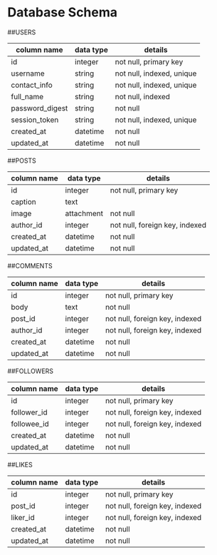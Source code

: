 # Database Schema

##USERS

column name	     |  data type   |   details
-----------------|--------------|--------------------------------
id	             |  integer	    |   not null, primary key
username	       |  string      |   not null, indexed, unique
contact_info     |  string	    |   not null, indexed, unique
full_name        |  string	    |   not null, indexed
password_digest  |  string	    |   not null
session_token	   |  string	    |   not null, indexed, unique
created_at       |  datetime    |   not null
updated_at       |  datetime    |   not null

##POSTS

column name	     |  data type   |   details
-----------------|--------------|--------------------------------
id	             |  integer	    |   not null, primary key
caption	         |  text	      |   
image            |  attachment  |   not null
author_id	       |  integer	    |   not null, foreign key, indexed
created_at       |  datetime    |   not null
updated_at       |  datetime    |   not null

##COMMENTS

column name	     |  data type   |   details
-----------------|--------------|--------------------------------
id	             |  integer	    |   not null, primary key
body             |  text        |   not null
post_id          |  integer     |   not null, foreign key, indexed
author_id        |  integer     |   not null, foreign key, indexed
created_at       |  datetime    |   not null
updated_at       |  datetime    |   not null

##FOLLOWERS

column name	     |  data type   |   details
-----------------|--------------|--------------------------------
id	             |  integer     |   not null, primary key
follower_id      |  integer     |   not null, foreign key, indexed
followee_id      |  integer     |   not null, foreign key, indexed
created_at       |  datetime    |   not null
updated_at       |  datetime    |   not null

##LIKES

column name	     |  data type   |   details
-----------------|--------------|--------------------------------
id               |  integer     |   not null, primary key
post_id          |  integer     |   not null, foreign key, indexed
liker_id         |  integer     |   not null, foreign key, indexed
created_at       |  datetime    |   not null
updated_at       |  datetime    |   not null
